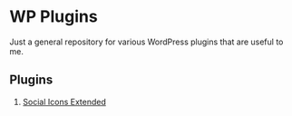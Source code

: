 # WP Plugins

Just a general repository for various WordPress plugins that are useful to me.

## Plugins

1. [Social Icons Extended](social-icons-extended/README.md)
